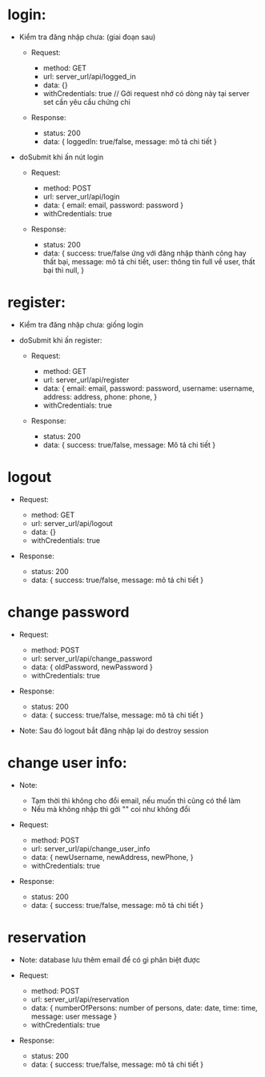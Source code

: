 # login:

- Kiểm tra đăng nhập chưa: (giai đoạn sau)

  - Request:

    - method: GET
    - url: server_url/api/logged_in
    - data: {}
    - withCredentials: true // Gởi request nhớ có dòng này tại server set cần yêu cầu chứng chỉ

  - Response:
    - status: 200
    - data: {
      loggedIn: true/false,
      message: mô tả chi tiết
      }

- doSubmit khi ấn nút login

  - Request:

    - method: POST
    - url: server_url/api/login
    - data: {
      email: email,
      password: password
      }
    - withCredentials: true

  - Response:
    - status: 200
    - data: {
      success: true/false ứng với đăng nhập thành công hay thất bại,
      message: mô tả chi tiết,
      user: thông tin full về user, thất bại thì null,
      }

# register:

- Kiểm tra đăng nhập chưa: giống login

- doSubmit khi ấn register:

  - Request:

    - method: GET
    - url: server_url/api/register
    - data: {
      email: email,
      password: password,
      username: username,
      address: address,
      phone: phone,
      }
    - withCredentials: true

  - Response:
    - status: 200
    - data: {
      success: true/false,
      message: Mô tả chi tiết
      }

# logout

- Request:

  - method: GET
  - url: server_url/api/logout
  - data: {}
  - withCredentials: true

- Response:
  - status: 200
  - data: {
    success: true/false,
    message: mô tả chi tiết
    }

# change password

- Request:

  - method: POST
  - url: server_url/api/change_password
  - data: {
    oldPassword,
    newPassword
    }
  - withCredentials: true

- Response:
  - status: 200
  - data: {
    success: true/false,
    message: mô tả chi tiết
    }
- Note:
  Sau đó logout bắt đăng nhập lại do destroy session

# change user info:

- Note:

  - Tạm thời thì không cho đổi email, nếu muốn thì cũng có thể làm
  - Nếu mà không nhập thì gởi "" coi như không đổi

- Request:

  - method: POST
  - url: server_url/api/change_user_info
  - data: {
    newUsername,
    newAddress,
    newPhone,
    }
  - withCredentials: true

- Response:
  - status: 200
  - data: {
    success: true/false,
    message: mô tả chi tiết
    }

# reservation

- Note: database lưu thêm email để có gì phân biệt được
- Request:

  - method: POST
  - url: server_url/api/reservation
  - data: {
    numberOfPersons: number of persons, date: date, time: time, message: user message
    }
  - withCredentials: true

- Response:
  - status: 200
  - data: {
    success: true/false,
    message: mô tả chi tiết
    }
